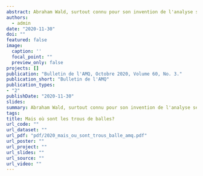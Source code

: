 ```yaml
---
abstract: Abraham Wald, surtout connu pour son invention de l'analyse séquentielle, a été un des membres du Statistical Research Group (SRG) qui a été créé de 1942 à 1945 pour aider dans l'effort de guerre. Nous discuterons du travail de Wald concernant le biais de l'armée américaine dans certaines de ses décisions et nous discuterons de la façon dont il s'y est pris pour estimer les probabilités qu'un avion de guerre criblé de balles revienne (ou pas!) du théâtre des opérations.
authors: 
  - admin
date: "2020-11-30"
doi: ""
featured: false
image:
  caption: ''
  focal_point: ""
  preview_only: false
projects: []
publication: "Bulletin de l'AMQ, Octobre 2020, Volume 60, No. 3."
publication_short: "Bulletin de l'AMQ"
publication_types:
- "2"
publishDate: "2020-11-30"
slides: 
summary: Abraham Wald, surtout connu pour son invention de l'analyse séquentielle, a été un des membres du Statistical Research Group (SRG) qui a été créé de 1942 à 1945 pour aider dans l'effort de guerre. Nous discuterons du travail de Wald concernant le biais de l'armée américaine dans certaines de ses décisions et nous discuterons de la façon dont il s'y est pris pour estimer les probabilités qu'un avion de guerre criblé de balles revienne (ou pas!) du théâtre des opérations.
tags:
title: Mais où sont les trous de balles?
url_code: ""
url_dataset: ""
url_pdf: "pdf/2020_mais_ou_sont_trous_balle_amq.pdf"
url_poster: ""
url_project: ""
url_slides: ""
url_source: ""
url_video: ""
---
```


